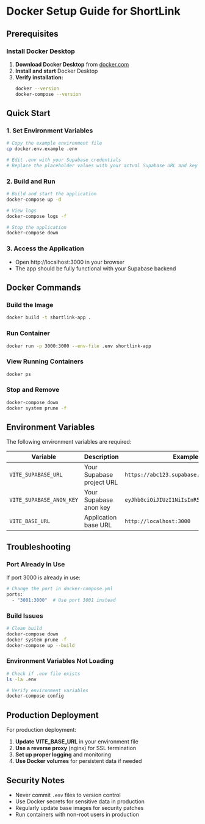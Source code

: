 # Docker Setup Guide for ShortLink

## Prerequisites

### Install Docker Desktop
1. **Download Docker Desktop** from [docker.com](https://www.docker.com/products/docker-desktop/)
2. **Install and start** Docker Desktop
3. **Verify installation:**
   ```bash
   docker --version
   docker-compose --version
   ```

## Quick Start

### 1. Set Environment Variables
```bash
# Copy the example environment file
cp docker.env.example .env

# Edit .env with your Supabase credentials
# Replace the placeholder values with your actual Supabase URL and key
```

### 2. Build and Run
```bash
# Build and start the application
docker-compose up -d

# View logs
docker-compose logs -f

# Stop the application
docker-compose down
```

### 3. Access the Application
- Open http://localhost:3000 in your browser
- The app should be fully functional with your Supabase backend

## Docker Commands

### Build the Image
```bash
docker build -t shortlink-app .
```

### Run Container
```bash
docker run -p 3000:3000 --env-file .env shortlink-app
```

### View Running Containers
```bash
docker ps
```

### Stop and Remove
```bash
docker-compose down
docker system prune -f
```

## Environment Variables

The following environment variables are required:

| Variable | Description | Example |
|----------|-------------|---------|
| `VITE_SUPABASE_URL` | Your Supabase project URL | `https://abc123.supabase.co` |
| `VITE_SUPABASE_ANON_KEY` | Your Supabase anon key | `eyJhbGciOiJIUzI1NiIsInR5cCI6IkpXVCJ9...` |
| `VITE_BASE_URL` | Application base URL | `http://localhost:3000` |

## Troubleshooting

### Port Already in Use
If port 3000 is already in use:
```bash
# Change the port in docker-compose.yml
ports:
  - "3001:3000"  # Use port 3001 instead
```

### Build Issues
```bash
# Clean build
docker-compose down
docker system prune -f
docker-compose up --build
```

### Environment Variables Not Loading
```bash
# Check if .env file exists
ls -la .env

# Verify environment variables
docker-compose config
```

## Production Deployment

For production deployment:

1. **Update VITE_BASE_URL** in your environment file
2. **Use a reverse proxy** (nginx) for SSL termination
3. **Set up proper logging** and monitoring
4. **Use Docker volumes** for persistent data if needed

## Security Notes

- Never commit `.env` files to version control
- Use Docker secrets for sensitive data in production
- Regularly update base images for security patches
- Run containers with non-root users in production 